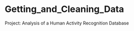 Getting_and_Cleaning_Data
=========================

Project: Analysis of a Human Activity Recognition Database
